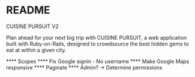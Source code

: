 # README
CUISINE PURSUIT V2

Plan ahead for your next big trip with CUISINE PURSUIT, a web application built with Ruby-on-Rails, 
designed to crowdsource the best hidden gems to eat at within a given city.

**** Scopes
**** Fix Google signin - No username
**** Make Google Maps responsive
**** Paginate
**** Admin? -> Determine permissions